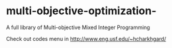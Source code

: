 # multi-objective-optimization-
A full library of Multi-objective Mixed Integer Programming 

Check out codes menu in http://www.eng.usf.edu/~hcharkhgard/

